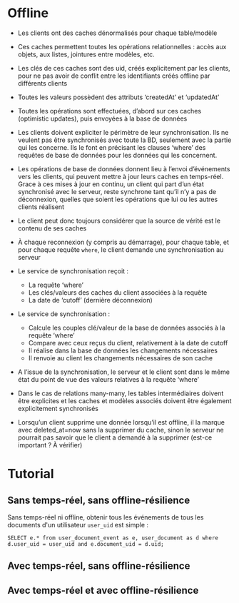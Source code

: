 # Offline

- Les clients ont des caches dénormalisés pour chaque table/modèle
- Ces caches permettent toutes les opérations relationnelles : accès aux objets, aux listes, jointures entre modèles, etc.
- Les clés de ces caches sont des uid, créés explicitement par les clients, pour ne pas avoir de conflit entre les identifiants créés offline par différents clients
- Toutes les valeurs possèdent des attributs ‘createdAt’ et ‘updatedAt’
- Toutes les opérations sont effectuées, d’abord sur ces caches (optimistic updates), puis envoyées à la base de données
- Les clients doivent expliciter le périmètre de leur synchronisation. Ils ne veulent pas être synchronisés avec toute la BD, seulement avec la partie qui les concerne. Ils le font en précisant les clauses ‘where’ des requêtes de base de données pour les données qui les concernent.
- Les opérations de base de données donnent lieu à l’envoi d’événements vers les clients, qui peuvent mettre à jour leurs caches en temps-réel. Grace à ces mises à jour en continu, un client qui part d’un état synchronisé avec le serveur, reste synchrone tant qu’il n’y a pas de déconnexion, quelles que soient les opérations que lui ou les autres clients réalisent
- Le client peut donc toujours considérer que la source de vérité est le contenu de ses caches

- À chaque reconnexion (y compris au démarrage), pour chaque table, et pour chaque requête `where`, le client demande une synchronisation au serveur
- Le service de synchronisation reçoit :
    - La requête ‘where’
    - Les clés/valeurs des caches du client associées à la requête
    - La date de ‘cutoff’ (dernière déconnexion)
- Le service de synchronisation :
    - Calcule les couples clé/valeur de la base de données associés à la requête ‘where’
    - Compare avec ceux reçus du client, relativement à la date de cutoff
    - Il réalise dans la base de données les changements nécessaires
    - Il renvoie au client les changements nécessaires de son cache
- A l’issue de la synchronisation, le serveur et le client sont dans le même état du point de vue des valeurs relatives à la requête ‘where’

- Dans le cas de relations many-many, les tables intermédiaires doivent être explicites et les caches et modèles associés doivent être également explicitement synchronisés 

- Lorsqu’un client supprime une donnée lorsqu’il est offline, il la marque avec deleted_at=now sans la supprimer du cache,
sinon le serveur ne pourrait pas savoir que le client a demandé à la supprimer (est-ce important ? À vérifier)



# Tutorial

## Sans temps-réel, sans offline-résilience

Sans temps-réel ni offline, obtenir tous les événements de tous les documents d'un utilisateur `user_uid` est simple :
```
SELECT e.* from user_document_event as e, user_document as d where d.user_uid = user_uid and e.document_uid = d.uid;
```

## Avec temps-réel, sans offline-résilience

## Avec temps-réel et avec offline-résilience
